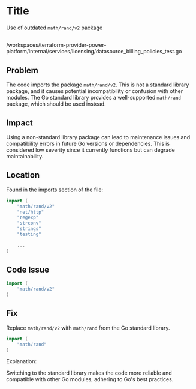 # Title

Use of outdated `math/rand/v2` package

##

/workspaces/terraform-provider-power-platform/internal/services/licensing/datasource_billing_policies_test.go

## Problem

The code imports the package `math/rand/v2`. This is not a standard library package, and it causes potential incompatibility or confusion with other modules. The Go standard library provides a well-supported `math/rand` package, which should be used instead.

## Impact

Using a non-standard library package can lead to maintenance issues and compatibility errors in future Go versions or dependencies. This is considered low severity since it currently functions but can degrade maintainability.

## Location

Found in the imports section of the file:

```go
import (
	"math/rand/v2"
	"net/http"
	"regexp"
	"strconv"
	"strings"
	"testing"
    
    ...
)
```

## Code Issue

```go
import (
	"math/rand/v2"
)
```

## Fix

Replace `math/rand/v2` with `math/rand` from the Go standard library.

```go
import (
	"math/rand"
)
```

Explanation:

Switching to the standard library makes the code more reliable and compatible with other Go modules, adhering to Go's best practices.